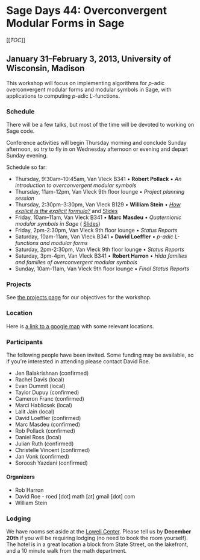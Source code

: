 

# Sage Days 44: Overconvergent Modular Forms in Sage

[[_TOC_]] 


## January 31–February 3, 2013, University of Wisconsin, Madison

This workshop will focus on implementing algorithms for _p_-adic overconvergent modular forms and modular symbols in Sage, with applications to computing _p_-adic _L_-functions. 


### Schedule

There will be a few talks, but most of the time will be devoted to working on Sage code. 

Conference activities will begin Thursday morning and conclude Sunday afternoon, so try to fly in on Wednesday afternoon or evening and depart Sunday evening. 

Schedule so far: 

* Thursday, 9:30am–10:45am, Van Vleck B341 &bull; **Robert Pollack** &bull; _An introduction to overconvergent modular symbols_ 
* Thursday, 11am-12pm, Van Vleck 9th floor lounge &bull; _Project planning session_ 
* Thursday, 2:30pm–3:30pm, Van Vleck B129 &bull; **William Stein** &bull; _<a class="http" href="http://www.math.wisc.edu/wiki/index.php/NTS_Spring_2013/Abstracts#January_31">How explicit is the explicit formula?</a>_ and <a class="http" href="http://wstein.org/talks/2013-madison/">Slides</a> 
* Friday, 10am–11am, Van Vleck B341 &bull; **Marc Masdeu** &bull; _Quaternionic modular symbols in Sage_ ( <a class="http" href="http://www.math.columbia.edu/~masdeu/talks/2013-SD44/TalkSD44.pdf">Slides</a>) 
* Friday, 2pm-2:30pm, Van Vleck 9th floor lounge &bull; _Status Reports_ 
* Saturday, 10am-11am, Van Vleck B341 &bull; **David Loeffler** &bull; _p-adic L-functions and modular forms_ 
* Saturday, 2pm-2:30pm, Van Vleck 9th floor lounge &bull; _Status Reports_ 
* Saturday, 3pm-4pm, Van Vleck B341 &bull; **Robert Harron** &bull; _Hida families and families of overconvergent modular symbols_ 
* Sunday, 10am-11am, Van Vleck 9th floor lounge &bull; _Final Status Reports_ 

### Projects

See <a href="/sagedays44/Projects">the projects page</a> for our objectives for the workshop. 


### Location

Here is <a class="https" href="https://maps.google.com/maps/ms?msid=208663335417630998754.0004d421ab3ce9dcbc15e&amp;msa=0">a link to a google map</a> with some relevant locations. 


### Participants

The following people have been invited.  Some funding may be available, so if you're interested in attending please contact David Roe. 

* Jen Balakrishnan (confirmed) 
* Rachel Davis (local) 
* Evan Dummit (local) 
* Taylor Dupuy (confirmed) 
* Cameron Franc (confirmed) 
* Marci Hablicsek (local) 
* Lalit Jain (local) 
* David Loeffler (confirmed) 
* Marc Masdeu (confirmed) 
* Rob Pollack (confirmed) 
* Daniel Ross (local) 
* Julian Ruth (confirmed) 
* Christelle Vincent (confirmed) 
* Jan Vonk (confirmed) 
* Soroosh Yazdani (confirmed) 

#### Organizers

* Rob Harron 
* David Roe - roed [dot] math [at] gmail [dot] com 
* William Stein 

### Lodging

We have rooms set aside at the <a class="http" href="http://conferencing.uwex.edu/lodging.cfm">Lowell Center</a>. Please tell us by **December 20th** if you will be requiring lodging (no need to book the room yourself). The hotel is in a great location a block from State Street, on the lakefront, and a 10 minute walk from the math department. 
